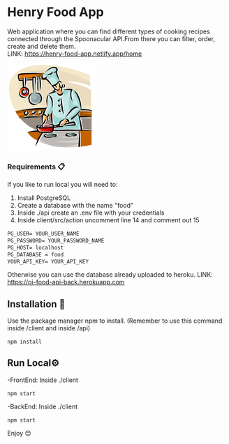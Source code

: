 # Henry Food App

Web application where you can find different types of cooking recipes connected through the Spoonacular API.From there you can filter, order, create and delete them.   
LINK: https://henry-food-app.netlify.app/home 

<img height="200" src="./cooking.png" />

### Requirements 📋

If you like to run local you will need to:
1. Install PostgreSQL
3. Create a database with the name "food"
4. Inside ./api create an .env file with your credentials
5. Inside client/src/action uncomment line 14 and comment out 15

```
PG_USER= YOUR_USER_NAME
PG_PASSWORD= YOUR_PASSWORD_NAME
PG_HOST= localhost
PG_DATABASE = food
YOUR_API_KEY= YOUR_API_KEY
```
Otherwise you can use the database already uploaded to heroku. LINK: https://pi-food-api-back.herokuapp.com

## Installation 🔧

Use the package manager npm to install. (Remember to use this command inside /client and inside /api)

```
npm install 
```

## Run Local⚙️

-FrontEnd:
Inside ./client
```
npm start
```
-BackEnd:
Inside ./client
```
npm start
```
Enjoy 😊



